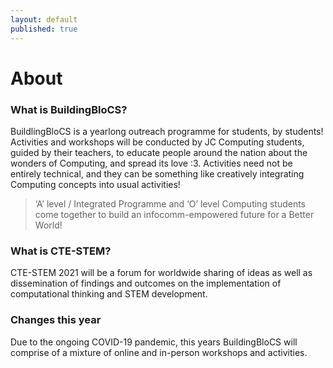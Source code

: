 ```yaml
---
layout: default
published: true
---
```


# About

### What is BuildingBloCS?

BuildlingBloCS is a yearlong outreach programme for students, by students! Activities and workshops will be conducted by JC Computing students, guided by their teachers, to educate people around the nation about the wonders of Computing, and spread its love :3. Activities need not be entirely technical, and they can be something like creatively integrating Computing concepts into usual activities!

> &lsquo;A&rsquo; level / Integrated Programme and &lsquo;O&rsquo; level Computing students come together to build an infocomm-empowered future for a Better World!

### What is CTE-STEM?

CTE-STEM 2021 will be a forum for worldwide sharing of ideas as well as dissemination of findings and outcomes on the implementation of computational thinking and STEM development.

### Changes this year

Due to the ongoing COVID-19 pandemic, this years BuildingBloCS will comprise of a mixture of online and in-person workshops and activities.

<!-- ## The details for the main event has been confirmed! Head over <a href="{{ site.baseurl }}/events-and-workshops/">here</a> to find out more! -->
